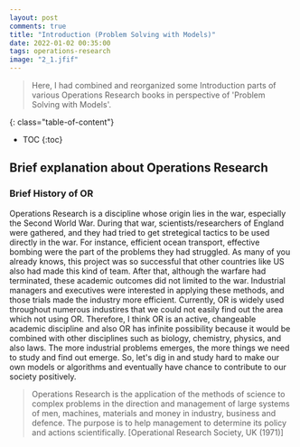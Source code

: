 ```yaml
---
layout: post
comments: true
title: "Introduction (Problem Solving with Models)"
date: 2022-01-02 00:35:00
tags: operations-research
image: "2_1.jfif"
---
```


> Here, I had combined and reorganized some Introduction parts of various Operations Research books in perspective of 'Problem Solving with Models'.  

<!--more-->

{: class="table-of-content"}
* TOC
{:toc}

## Brief explanation about Operations Research
### Brief History of OR
 Operations Research is a discipline whose origin lies in the war, especially the Second World War. During that war, scientists/researchers of England were gathered, and they had tried to get stretegical tactics to be used directly in the war. For instance, efficient ocean transport, effective bombing were the part of the problems they had struggled. As many of you already knows, this project was so successful that other countries like US also had made this kind of team. After that, although the warfare had terminated, these academic outcomes did not limited to the war. Industrial managers and executives were interested in applying these methods, and those trials made the industry more efficient. Currently, OR is widely used throughout numerous industires that we could not easily find out the area which not using OR. Therefore, I think OR is an active, changeable academic discipline and also OR has infinite possibility because it would be combined with other disciplines such as biology, chemistry, physics, and also laws. The more industrial problems emerges, the more things we need to study and find out emerge. So, let's dig in and study hard to make our own models or algorithms and eventually have chance to contribute to our society positively. 
 
> Operations Research is the application of the methods of science to complex problems in the direction and management of large systems of men, machines, materials and money in industry, business and defence. The purpose is to help management to determine its policy and actions scientifically. [Operational Research Society, UK (1971)]  
